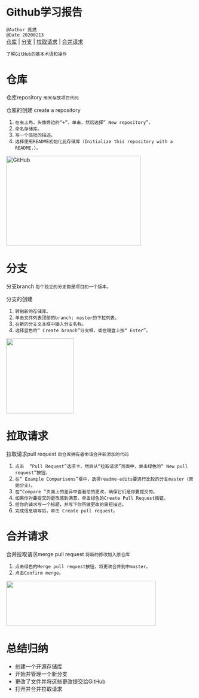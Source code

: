 # Github学习报告  
`@Author 庞燃`         
`@Date 20200213`    
[仓库](#1) | [分支](#2) | [拉取请求](#3) | [合并请求](#4)  

`了解GitHub的基本术语和操作`

# <a id='1'>仓库</a>
仓库repository  `用来存放项目代码`

仓库的创建 create a repository  
1. `在右上角，头像旁边的“+”，单击，然后选择“ New repository”。`
2. `命名存储库。`
3. `写一个简短的描述。`
4. `选择使用README初始化此存储库（Initialize this repository with a README.）。`
<img src="https://guides.github.com/activities/hello-world/create-new-repo.png" alt="GitHub"  width="360" height="240" />

# <a id='2'>分支</a>
分支branch  `每个独立的分支都是项目的一个版本。`   

分支的创建
1. `转到新的存储库。`
2. `单击文件列表顶部的branch: master的下拉列表。`
3. `在新的分支文本框中输入分支名称。`
4. `选择蓝色的“ Create branch”分支框，或在键盘上按“ Enter”。`
<img src="https://guides.github.com/activities/hello-world/readme-edits.gif"  width="180" height="200" />

# <a id='3'>拉取请求</a>
拉取请求pull request  `向仓库拥有者申请合并新添加的代码`
1. `点击  “Pull Request”选项卡，然后从“拉取请求”页面中，单击绿色的“ New pull request”按钮。`
2. `在“ Example Comparisons”框中，选择readme-edits要进行比较的分支master（原始分支）。`
3. `在“Compare ”页面上的差异中查看您的更改，确保它们是你要提交的。`
4. `如果你对要提交的更改感到满意，单击绿色的Create Pull Request按钮。`
5. `给你的请求写一个标题，并写下你所做更改的简短描述。`
6. `完成信息填写后，单击 Create pull request。`

# <a id='4'>合并请求</a>
合并拉取请求merge pull request  `将新的修改加入原仓库`
1. `点击绿色的Merge pull request按钮，将更改合并到中master。`
2. `点击Confirm merge。`
<img src="https://guides.github.com/activities/hello-world/merge-button.png"  width="400" height="120" />



# 总结归纳
* 创建一个开源存储库
* 开始并管理一个新分支
* 更改了文件并将这些更改提交给GitHub
* 打开并合并拉取请求
